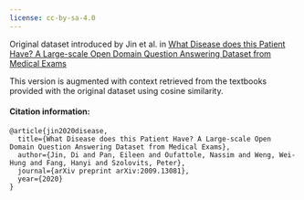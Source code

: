 ```yaml
---
license: cc-by-sa-4.0
---
```

Original dataset introduced by Jin et al. in [What Disease does this Patient Have? A Large-scale Open Domain Question Answering Dataset from Medical Exams](https://paperswithcode.com/paper/what-disease-does-this-patient-have-a-large)

This version is augmented with context retrieved from the textbooks provided with the original dataset using cosine similarity.

<h4>Citation information:</h4>

    @article{jin2020disease,
      title={What Disease does this Patient Have? A Large-scale Open Domain Question Answering Dataset from Medical Exams},
      author={Jin, Di and Pan, Eileen and Oufattole, Nassim and Weng, Wei-Hung and Fang, Hanyi and Szolovits, Peter},
      journal={arXiv preprint arXiv:2009.13081},
      year={2020}
    }